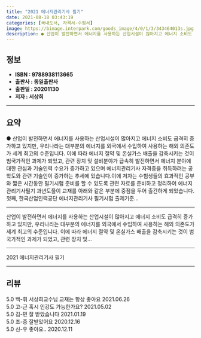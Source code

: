 ```yaml
---
title: "2021 에너지관리기사 필기"
date: 2021-08-18 03:43:19
categories: [국내도서, 자격서-수험서]
image: https://bimage.interpark.com/goods_image/4/0/1/3/343464013s.jpg
description: ● 산업이 발전하면서 에너지를 사용하는 산업시설이 많아지고 에너지 소비도 급격히 증가하고 있지만, 우리나라는 대부분의 에너지를 외국에서 수입하여 사용하는 해외 의존도가 세계 최고의 수준입니다. 이에 따라 에너지 절약 및 온실가스 배출을 감축시키는 것이 범국가적인 과제가 되었고, 관련
---
```


## **정보**

- **ISBN : 9788938113665**
- **출판사 : 동일출판사**
- **출판일 : 20201130**
- **저자 : 서상희**

------



## **요약**

●  산업이 발전하면서 에너지를 사용하는 산업시설이 많아지고 에너지 소비도 급격히 증가하고 있지만, 우리나라는 대부분의 에너지를 외국에서 수입하여 사용하는 해외 의존도가 세계 최고의 수준입니다. 이에 따라 에너지 절약 및 온실가스 배출을 감축시키는 것이 범국가적인 과제가 되었고, 관련 장치 및 설비분야가 급속히 발전하면서 에너지 분야에 대한 관심과 기술인력 수요가 증가하고 있으며 에너지관리기사 자격증을 취득하려는 공학도와 관련 기술인이 증가하는 추세에 있습니다.이에 저자는 수험생들의 효과적인 공부와 짧은 시간동안 필기시험 준비를 할 수 있도록 관련 자료를 준비하고 정리하여 에너지관리기사필기 과년도풀이 교재를 아래와 같은 부분에 중점을 두어 출간하게 되었습니다.첫째, 한국산업인력공단 에너지관리기사 필기시험 출제기준...

------

산업이 발전하면서 에너지를 사용하는 산업시설이 많아지고 에너지 소비도 급격히 증가하고 있지만, 우리나라는 대부분의 에너지를 외국에서 수입하여 사용하는 해외 의존도가 세계 최고의 수준입니다. 이에 따라 에너지 절약 및 온실가스 배출을 감축시키는 것이 범국가적인 과제가 되었고, 관련 장치 및... 

------


2021 에너지관리기사 필기 

------


## **리뷰** 

5.0 백-휘 서상희교수님 교재는 항상 좋아요 2021.06.26 <br/>5.0 고-근 혹시 인강도 가능한가요? 2021.05.02 <br/>5.0 김-민 잘 받았습니다  2021.01.19 <br/>5.0 조-증 잘받았어요 2020.12.16 <br/>5.0 신-우 좋아요.. 2020.12.11 <br/>